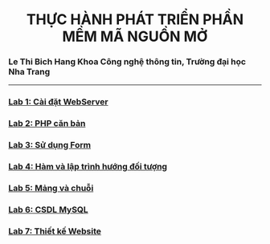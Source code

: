 <h1 align="center"> THỰC HÀNH PHÁT TRIỂN PHẦN MỀM MÃ NGUỒN MỞ
</h1>

<h3>
Le Thi Bich Hang
Khoa Công nghệ thông tin, Trường đại học Nha Trang
</h3>

------------------

### [Lab 1: Cài đặt WebServer](https://github.com/ltbhang/PHP/tree/main/Lab1_WebServerInstallation)
### [Lab 2: PHP căn bản](https://github.com/ltbhang/PHP/tree/main/Lab2_BasicPHP)
### [Lab 3: Sử dụng Form]()
### [Lab 4: Hàm và lập trình hướng đối tượng]()
### [Lab 5: Mảng và chuỗi ]()
### [Lab 6: CSDL MySQL]()
### [Lab 7: Thiết kế Website]()

